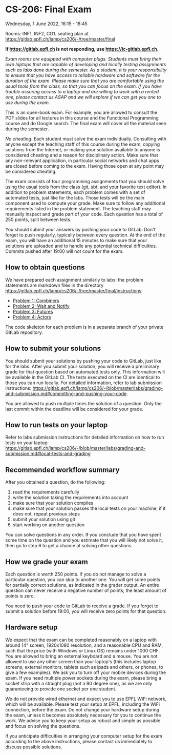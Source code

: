 # CS-206: Final Exam

Wednesday, 1 June 2022, 16:15 - 18:45

Rooms: INF1, INF2, CO1. seating plan at https://gitlab.epfl.ch/lamp/cs206/-/tree/master/final

**If <https://gitlab.epfl.ch> is not responding, use <https://ic-gitlab.epfl.ch>.**

*Exam rooms are equipped with computer plugs. Students must bring their own laptops that are capable of developing and locally testing assignments such as labs done during the semester. As a student, it is your responsibility to ensure that you have access to reliable hardware and software for the duration of the exam. Please make sure that you are comfortable using the usual tools from the class, so that you can focus on the exam. If you have trouble assuring access to a laptop and are willing to work with a rented one, please contact us ASAP and we will explore if we can get you one to use during the exam.*

This is an open-book exam. For example, you are allowed to consult the PDF slides for all lectures in this course and the Functional Programming course and do Google search. The final exam will cover all the material seen during the semester.

*No cheating*: Each student must solve the exam individually. Consulting with anyone except the teaching staff of this course during the exam, copying solutions from the Internet, or making your solution available to anyone is considered cheating and a reason for disciplinary action. Make sure that any non-relevant application, in particular social networks and chat apps are closed before coming to the exam. Having those open at any point may be considered cheating.

The exam consists of four programming assignments that you should solve using the usual tools from the class (git, sbt, and your favorite text editor). In addition to problem statements, each problem comes with a set of automated tests, just like for the labs. Those tests will be the main component used to compute your grade. Make sure to follow any additional requirements listed in the problem statement. The teaching staff may manually inspect and grade part of your code. Each question has a total of 250 points, split between tests.

You should submit your answers by pushing your code to GitLab. Don't forget to push regularly, typically between every question. At the end of the exam, you will have an additional 15 minutes to make sure that your solutions are uploaded and to handle any potential technical difficulties. Commits pushed after 19:00 will not count for the exam.

## How to obtain questions


We have prepared each assignment similarly to labs: the problem statements are markdown files in the directory <https://gitlab.epfl.ch/lamp/cs206/-/tree/master/final/instructions>:

- [Problem 1: Combiners](concpar22final01.md)
- [Problem 2: Wait and Notify](concpar22final02.md)
- [Problem 3: Futures](concpar22final03.md)
- [Problem 4: Actors](concpar22final04.md)

The code skeleton for each problem is in a separate branch of your private GitLab repository.

## How to submit your solutions

You should submit your solutions by pushing your code to GitLab, just like for the labs. After you submit your solution, you will receive a preliminary grade for that question based on automated tests only. This information will be available in the GitLab CI. The tests executed on the CI are identical to those you can run locally. For detailed information, refer to lab submission instructions: https://gitlab.epfl.ch/lamp/cs206/-/blob/master/labs/grading-and-submission.md#committing-and-pushing-your-code.

You are allowed to push multiple times the solution of a question. Only the last commit within the deadline will be considered for your grade.

## How to run tests on your laptop

Refer to labs submission instructions for detailed information on how to run tests on your laptop: https://gitlab.epfl.ch/lamp/cs206/-/blob/master/labs/grading-and-submission.md#local-tests-and-grading

## Recommended workflow summary

After you obtained a question, do the following:

1. read the requirements carefully
2. write the solution taking the requirements into account
3. make sure that your solution compiles
4. make sure that your solution passes the local tests on your machine; if it does not, repeat previous steps
5. submit your solution using git
6. start working on another question

You can solve questions in any order. If you conclude that you have spent some time on the question and you estimate that you will likely not solve it, then go to step 6 to get a chance at solving other questions.

## How we grade your exam

Each question is worth 250 points. If you do not manage to solve a particular question, you can skip to another one. You will get some points for partially correct solutions, as indicated in the grader output. An entire question can never receive a negative number of points; the least amount of points is zero.

You need to push your code to GitLab to receive a grade. If you forget to submit a solution before 19:00, you will receive zero points for that question.

## Hardware setup

We expect that the exam can be completed reasonably on a laptop with around 14" screen, 1920x1080 resolution, and a reasonable CPU and RAM, such that the price (with Windows or Linux OS) remains under 1000 CHF. You are allowed to bring an external keyboard and a mouse. You are not allowed to use any other screen than your laptop's (this includes laptop screens, external monitors, tablets such as ipads and others, or phones, to give a few examples). We ask you to turn off your mobile devices during the exam. If you need multiple power sockets during the exam, please bring a socket strip with a straight plug (not a 90 degree one), as we are only guaranteeing to provide one socket per one student. 

We do not provide wired ethernet and expect you to use EPFL WiFi network, which will be available. Please test your setup at EPFL, including the WiFi connection, before the exam. Do not change your hardware setup during the exam, unless it becomes absolutely necessary for you to continue the work. We advise you to keep your setup as robust and simple as possible and focus on solving the questions.

If you anticipate difficulties in arranging your computer setup for the exam according to the above instructions, please contact us immediately to discuss possible solutions.

